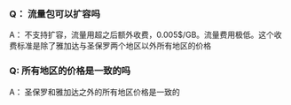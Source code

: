 ### Q： 流量包可以扩容吗

A： 不支持扩容，流量用超之后额外收费，0.005$/GB。流量费用极低。这个收费标准是除了雅加达与圣保罗两个地区以外所有地区的价格

### Q:  所有地区的价格是一致的吗

A： 圣保罗和雅加达之外的所有地区价格是一致的

